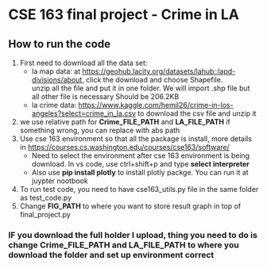 # CSE 163 final project - Crime in LA
## How to run the code
1. First need to download all the data set:<br>
    - la map data: at https://geohub.lacity.org/datasets/lahub::lapd-divisions/about, click the download and choose Shapefile.<br>
    unzip all the file and put it in one folder. We will import .shp file but all other file is necessary Should be 206.2KB
    - la crime data: https://www.kaggle.com/hemil26/crime-in-los-angeles?select=crime_in_la.csv to download the csv file and unzip it
2. we use relative path for **Crime_FILE_PATH** and **LA_FILE_PATH** if something wrong, you can replace with abs path<br>
3. Use cse 163 environment so that all the package is install, more details in https://courses.cs.washington.edu/courses/cse163/software/<br>
    - Need to select the environment after cse 163 environment is being download. In vs code, use ctrl+shift+p and type **select interpreter**
    - Also use **pip install plotly** to install plotly packge. You can run it at juypter nootbook
4. To run test code, you need to have cse163_utils.py file in the same folder as test_code.py
5. Change **FIG_PATH** to where you want to store result graph in top of final_project.py

### IF you download the full holder I upload, thing you need to do is change **Crime_FILE_PATH** and **LA_FILE_PATH** to where you download the folder and set up environment correct